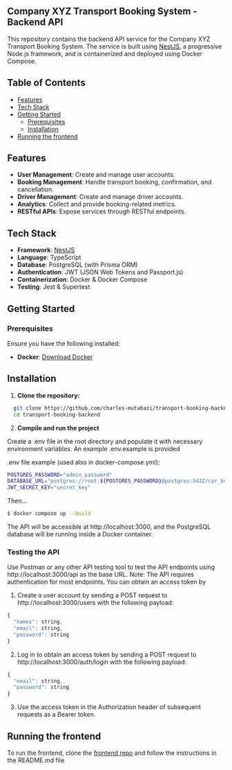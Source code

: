 ## Company XYZ Transport Booking System - Backend API

This repository contains the backend API service for the Company XYZ Transport Booking System. The service is built using [NestJS](https://nestjs.com/), a progressive Node.js framework, and is containerized and deployed using Docker Compose.

## Table of Contents

- [Features](#features)
- [Tech Stack](#tech-stack)
- [Getting Started](#getting-started)
  - [Prerequisites](#prerequisites)
  - [Installation](#installation)
- [Running the frontend](#running-the-frontend)

## Features

- **User Management**: Create and manage user accounts.
- **Booking Management**: Handle transport booking, confirmation, and cancellation.
- **Driver Management**: Create and manage driver accounts.
- **Analytics**: Collect and provide booking-related metrics.
- **RESTful APIs**: Expose services through RESTful endpoints.

## Tech Stack

- **Framework**: [NestJS](https://nestjs.com/)
- **Language**: TypeScript
- **Database**: PostgreSQL (with Prisma ORM)
- **Authentication**: JWT (JSON Web Tokens and Passport.js)
- **Containerization**: Docker & Docker Compose
- **Testing**: Jest & Supertest

## Getting Started

### Prerequisites

Ensure you have the following installed:
- **Docker**: [Download Docker](https://www.docker.com/get-started)

## Installation

1. **Clone the repository:**

```bash
  git clone https://github.com/charles-mutabazi/transport-booking-backend.git
  cd transport-booking-backend
```

2. **Compile and run the project**

Create a .env file in the root directory and populate it with necessary environment variables. An example .env.example is provided

.env file example (used also in docker-compose.yml):
```bash
POSTGRES_PASSWORD="admin_password"
DATABASE_URL="postgres://root:${POSTGRES_PASSWORD}@postgres:5432/car_booking_db"
JWT_SECRET_KEY="secret_key"
```
Then...

```bash
$ docker compose up --build
```
The API will be accessible at http://localhost:3000, and the PostgreSQL database will be running inside a Docker container.

### Testing the API
Use Postman or any other API testing tool to test the API endpoints using http://localhost:3000/api as the base URL.
Note: The API requires authentication for most endpoints. You can obtain an access token by 

1. Create a user account by sending a POST request to http://localhost:3000/users with the following payload:
```javascript
{
  "names": string,
  "email": string,
  "password": string
}
```

2. Log in to obtain an access token by sending a POST request to http://localhost:3000/auth/login with the following payload:
```javascript
{
  "email": string,
  "password": string
}
```

3. Use the access token in the Authorization header of subsequent requests as a Bearer token.

## Running the frontend
To run the frontend, clone the [frontend repo](https://github.com/charles-mutabazi/cbs-backend-assignment) and follow the instructions in the README.md file

